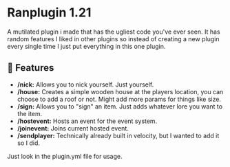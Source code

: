 # Ranplugin 1.21
A mutilated plugin i made that has the ugliest code you've ever seen. It has random features I liked in other plugins so instead of creating a new plugin every single time I just put everything in this one plugin.
## 🚀 Features

- **/nick:** Allows you to nick yourself. Just yourself.
- **/house:** Creates a simple wooden house at the players location, you can choose to add a roof or not. Might add more params for things like size.
- **/sign:** Allows you to "sign" an item. Just adds whatever lore you want to the item.
- **/hostevent:** Hosts an event for the event system.
- **/joinevent:** Joins current hosted event.
- **/sendplayer:** Technically already built in velocity, but I wanted to add it so I did.

Just look in the plugin.yml file for usage.
